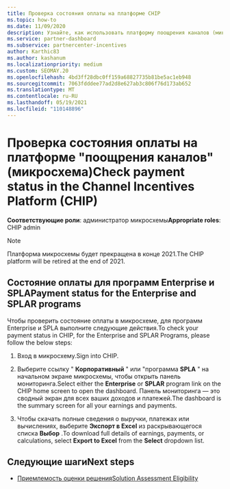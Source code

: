 ```yaml
---
title: Проверка состояния оплаты на платформе CHIP
ms.topic: how-to
ms.date: 11/09/2020
description: Узнайте, как использовать платформу поощрения каналов (микросхемы) для проверки состояния оплаты. Обратите внимание, что микросхема будет прекращена в конце 2021.
ms.service: partner-dashboard
ms.subservice: partnercenter-incentives
author: Karthic83
ms.author: kashanum
ms.localizationpriority: medium
ms.custom: SEOMAY.20
ms.openlocfilehash: 4bd3ff28dbc0ff159a68827735b81be5ac1eb948
ms.sourcegitcommit: 7063fdddee77ad2d8e627ab3c806f76d173ab652
ms.translationtype: MT
ms.contentlocale: ru-RU
ms.lasthandoff: 05/19/2021
ms.locfileid: "110148896"
---
```

# <a name="check-payment-status-in-the-channel-incentives-platform-chip"></a><span data-ttu-id="fafb7-104">Проверка состояния оплаты на платформе "поощрения каналов" (микросхема)</span><span class="sxs-lookup"><span data-stu-id="fafb7-104">Check payment status in the Channel Incentives Platform (CHIP)</span></span>

<span data-ttu-id="fafb7-105">**Соответствующие роли**: администратор микросхемы</span><span class="sxs-lookup"><span data-stu-id="fafb7-105">**Appropriate roles**: CHIP admin</span></span>

>[!NOTE]
><span data-ttu-id="fafb7-106">Платформа микросхемы будет прекращена в конце 2021.</span><span class="sxs-lookup"><span data-stu-id="fafb7-106">The CHIP platform will be retired at the end of 2021.</span></span>

## <a name="payment-status-for-the-enterprise-and-splar-programs"></a><span data-ttu-id="fafb7-107">Состояние оплаты для программ Enterprise и SPLA</span><span class="sxs-lookup"><span data-stu-id="fafb7-107">Payment status for the Enterprise and SPLAR programs</span></span>

<span data-ttu-id="fafb7-108">Чтобы проверить состояние оплаты в микросхеме, для программ Enterprise и SPLA выполните следующие действия.</span><span class="sxs-lookup"><span data-stu-id="fafb7-108">To check your payment status in CHIP, for the Enterprise and SPLAR Programs, please follow the below steps:</span></span>

1. <span data-ttu-id="fafb7-109">Вход в микросхему.</span><span class="sxs-lookup"><span data-stu-id="fafb7-109">Sign into CHIP.</span></span>
 
1. <span data-ttu-id="fafb7-110">Выберите ссылку " **Корпоративный** " или "программа **SPLA** " на начальном экране микросхемы, чтобы открыть панель мониторинга.</span><span class="sxs-lookup"><span data-stu-id="fafb7-110">Select either the **Enterprise** or **SPLAR** program link on the CHIP home screen to open the dashboard.</span></span> <span data-ttu-id="fafb7-111">Панель мониторинга — это сводный экран для всех ваших доходов и платежей.</span><span class="sxs-lookup"><span data-stu-id="fafb7-111">The dashboard is the summary screen for all your earnings and payments.</span></span>
 
1. <span data-ttu-id="fafb7-112">Чтобы скачать полные сведения о выручки, платежах или вычислениях, выберите  **Экспорт в Excel** из раскрывающегося списка **Выбор** .</span><span class="sxs-lookup"><span data-stu-id="fafb7-112">To download full details of earnings, payments, or calculations, select  **Export to Excel** from the **Select** dropdown list.</span></span>

## <a name="next-steps"></a><span data-ttu-id="fafb7-113">Следующие шаги</span><span class="sxs-lookup"><span data-stu-id="fafb7-113">Next steps</span></span>

- [<span data-ttu-id="fafb7-114">Приемлемость оценки решения</span><span class="sxs-lookup"><span data-stu-id="fafb7-114">Solution Assessment Eligibility</span></span>](chip-solution-assessment.md) 
